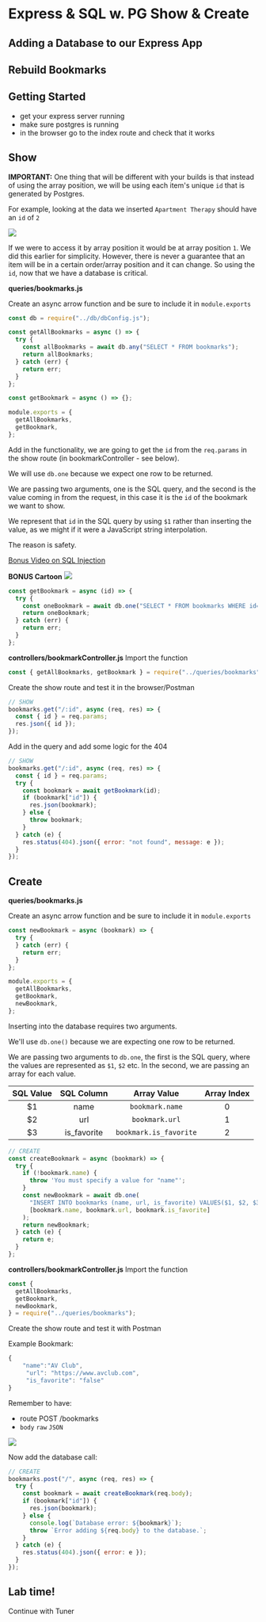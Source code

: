 # Express & SQL w. PG Show & Create

## Adding a Database to our Express App

## Rebuild Bookmarks

## Getting Started

- get your express server running
- make sure postgres is running
- in the browser go to the index route and check that it works

## Show

**IMPORTANT:** One thing that will be different with your builds is that instead of using the array position, we will be using each item's unique `id` that is generated by Postgres.

For example, looking at the data we inserted `Apartment Therapy` should have an `id` of `2`

![](./assets/id-not-array-index.png)

If we were to access it by array position it would be at array position `1`. We did this earlier for simplicity. However, there is never a guarantee that an item will be in a certain order/array position and it can change. So using the `id`, now that we have a database is critical.

**queries/bookmarks.js**

Create an async arrow function and be sure to include it in `module.exports`

```js
const db = require("../db/dbConfig.js");

const getAllBookmarks = async () => {
  try {
    const allBookmarks = await db.any("SELECT * FROM bookmarks");
    return allBookmarks;
  } catch (err) {
    return err;
  }
};

const getBookmark = async () => {};

module.exports = {
  getAllBookmarks,
  getBookmark,
};
```

Add in the functionality, we are going to get the `id` from the `req.params` in the show route (in bookmarkController - see below).

We will use `db.one` because we expect one row to be returned.

We are passing two arguments, one is the SQL query, and the second is the value coming in from the request, in this case it is the `id` of the bookmark we want to show.

We represent that `id` in the SQL query by using `$1` rather than inserting the value, as we might if it were a JavaScript string interpolation.

The reason is safety.

[Bonus Video on SQL Injection](https://www.google.com/search?q=SQL+injection+computerphile&client=safari&rls=en&ei=os7UYNnYDfOv5NoPicmJwA4&oq=SQL+injection+computerphile&gs_lcp=Cgdnd3Mtd2l6EAMyAggAMgYIABAWEB46BwgAEEcQsAM6BAgAEEM6BwgAELEDEEM6BQgAELEDOgQIABANSgQIQRgAUIcyWLNEYO5FaAJwAngAgAFriAGfCJIBBDE1LjGYAQCgAQGqAQdnd3Mtd2l6yAEIwAEB&sclient=gws-wiz&ved=0ahUKEwjZsevv8rDxAhXzF1kFHYlkAugQ4dUDCA0&uact=5)

**BONUS Cartoon**
![](https://imgs.xkcd.com/comics/exploits_of_a_mom.png)

```js
const getBookmark = async (id) => {
  try {
    const oneBookmark = await db.one("SELECT * FROM bookmarks WHERE id=$1", id);
    return oneBookmark;
  } catch (err) {
    return err;
  }
};
```

**controllers/bookmarkController.js**
Import the function

```js
const { getAllBookmarks, getBookmark } = require("../queries/bookmarks");
```

Create the show route and test it in the browser/Postman

```js
// SHOW
bookmarks.get("/:id", async (req, res) => {
  const { id } = req.params;
  res.json({ id });
});
```

Add in the query and add some logic for the 404

```js
// SHOW
bookmarks.get("/:id", async (req, res) => {
  const { id } = req.params;
  try {
    const bookmark = await getBookmark(id);
    if (bookmark["id"]) {
      res.json(bookmark);
    } else {
      throw bookmark;
    }
  } catch (e) {
    res.status(404).json({ error: "not found", message: e });
  }
});
```

## Create

**queries/bookmarks.js**

Create an async arrow function and be sure to include it in `module.exports`

```js
const newBookmark = async (bookmark) => {
  try {
  } catch (err) {
    return err;
  }
};

module.exports = {
  getAllBookmarks,
  getBookmark,
  newBookmark,
};
```

Inserting into the database requires two arguments.

We'll use `db.one()` because we are expecting one row to be returned.

We are passing two arguments to `db.one`, the first is the SQL query, where the values are represented as `$1`, `$2` etc. In the second, we are passing an array for each value.

| SQL Value | SQL Column  |      Array Value       | Array Index |
| :-------: | :---------: | :--------------------: | :---------: |
|    $1     |    name     |    `bookmark.name`     |      0      |
|    $2     |     url     |     `bookmark.url`     |      1      |
|    $3     | is_favorite | `bookmark.is_favorite` |      2      |

```js
// CREATE
const createBookmark = async (bookmark) => {
  try {
    if (!bookmark.name) {
      throw 'You must specify a value for "name"';
    }
    const newBookmark = await db.one(
      "INSERT INTO bookmarks (name, url, is_favorite) VALUES($1, $2, $3) RETURNING *",
      [bookmark.name, bookmark.url, bookmark.is_favorite]
    );
    return newBookmark;
  } catch (e) {
    return e;
  }
};
```

**controllers/bookmarkController.js**
Import the function

```js
const {
  getAllBookmarks,
  getBookmark,
  newBookmark,
} = require("../queries/bookmarks");
```

Create the show route and test it with Postman

Example Bookmark:

```js
{
    "name":"AV Club",
     "url": "https://www.avclub.com",
     "is_favorite": "false"
}
```

Remember to have:

- route POST /bookmarks
- `body` `raw` `JSON`

![](./assets/postman-create.png)

Now add the database call:

```js
// CREATE
bookmarks.post("/", async (req, res) => {
  try {
    const bookmark = await createBookmark(req.body);
    if (bookmark["id"]) {
      res.json(bookmark);
    } else {
      console.log(`Database error: ${bookmark}`);
      throw `Error adding ${req.body} to the database.`;
    }
  } catch (e) {
    res.status(404).json({ error: e });
  }
});
```

## Lab time!

Continue with Tuner
